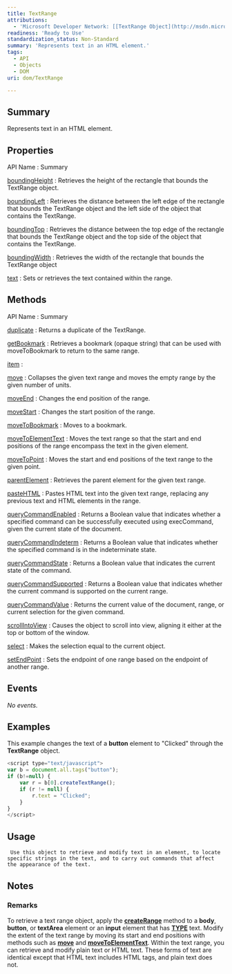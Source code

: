 ```yaml
---
title: TextRange
attributions:
  - 'Microsoft Developer Network: [[TextRange Object](http://msdn.microsoft.com/en-us/library/ie/ms535872(v=vs.85).aspx) Article]'
readiness: 'Ready to Use'
standardization_status: Non-Standard
summary: 'Represents text in an HTML element.'
tags:
  - API
  - Objects
  - DOM
uri: dom/TextRange

---
```

## <span>Summary</span>

Represents text in an HTML element.

## <span>Properties</span>

API Name
:   Summary

[boundingHeight](/dom/TextRange/boundingHeight)
:   Retrieves the height of the rectangle that bounds the TextRange object.

[boundingLeft](/dom/TextRange/boundingLeft)
:   Retrieves the distance between the left edge of the rectangle that bounds the TextRange object and the left side of the object that contains the TextRange.

[boundingTop](/dom/TextRange/boundingTop)
:   Retrieves the distance between the top edge of the rectangle that bounds the TextRange object and the top side of the object that contains the TextRange.

[boundingWidth](/dom/TextRange/boundingWidth)
:   Retrieves the width of the rectangle that bounds the TextRange object

[text](/dom/TextRange/text)
:   Sets or retrieves the text contained within the range.

## <span>Methods</span>

API Name
:   Summary

[duplicate](/dom/TextRange/duplicate)
:   Returns a duplicate of the TextRange.

[getBookmark](/dom/TextRange/getBookmark)
:   Retrieves a bookmark (opaque string) that can be used with moveToBookmark to return to the same range.

[item](/dom/TextRange/item)
:

[move](/dom/TextRange/move)
:   Collapses the given text range and moves the empty range by the given number of units.

[moveEnd](/dom/TextRange/moveEnd)
:   Changes the end position of the range.

[moveStart](/dom/TextRange/moveStart)
:   Changes the start position of the range.

[moveToBookmark](/dom/TextRange/moveToBookmark)
:   Moves to a bookmark.

[moveToElementText](/dom/TextRange/moveToElementText)
:   Moves the text range so that the start and end positions of the range encompass the text in the given element.

[moveToPoint](/dom/TextRange/moveToPoint)
:   Moves the start and end positions of the text range to the given point.

[parentElement](/dom/TextRange/parentElement)
:   Retrieves the parent element for the given text range.

[pasteHTML](/dom/TextRange/pasteHTML)
:   Pastes HTML text into the given text range, replacing any previous text and HTML elements in the range.

[queryCommandEnabled](/dom/TextRange/queryCommandEnabled)
:   Returns a Boolean value that indicates whether a specified command can be successfully executed using execCommand, given the current state of the document.

[queryCommandIndeterm](/dom/TextRange/queryCommandIndeterm)
:   Returns a Boolean value that indicates whether the specified command is in the indeterminate state.

[queryCommandState](/dom/TextRange/queryCommandState)
:   Returns a Boolean value that indicates the current state of the command.

[queryCommandSupported](/dom/TextRange/queryCommandSupported)
:   Returns a Boolean value that indicates whether the current command is supported on the current range.

[queryCommandValue](/dom/TextRange/queryCommandValue)
:   Returns the current value of the document, range, or current selection for the given command.

[scrollIntoView](/dom/TextRange/scrollIntoView)
:   Causes the object to scroll into view, aligning it either at the top or bottom of the window.

[select](/dom/TextRange/select)
:   Makes the selection equal to the current object.

[setEndPoint](/dom/TextRange/setEndPoint)
:   Sets the endpoint of one range based on the endpoint of another range.

## <span>Events</span>

*No events.*

## <span>Examples</span>

This example changes the text of a **button** element to "Clicked" through the **TextRange** object.

``` js
<script type="text/javascript">
var b = document.all.tags("button");
if (b!=null) {
    var r = b[0].createTextRange();
    if (r != null) {
        r.text = "Clicked";
    }
}
</script>
```

## <span>Usage</span>

     Use this object to retrieve and modify text in an element, to locate specific strings in the text, and to carry out commands that affect the appearance of the text.

## <span>Notes</span>

### <span>Remarks</span>

To retrieve a text range object, apply the [**createRange**](/dom/Document/createRange) method to a **body**, **button**, or **textArea** element or an **input** element that has [**TYPE**](/html/attributes/type) text. Modify the extent of the text range by moving its start and end positions with methods such as [**move**](/dom/TextRange/move) and [**moveToElementText**](/dom/TextRange/moveToElementText). Within the text range, you can retrieve and modify plain text or HTML text. These forms of text are identical except that HTML text includes HTML tags, and plain text does not.